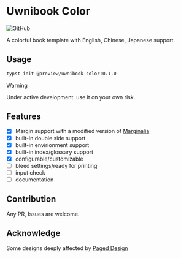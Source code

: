 # Uwnibook Color
![GitHub](https://img.shields.io/badge/github-%23121011.svg?style=for-the-badge&logo=github&logoColor=white)

A colorful book template with English, Chinese, Japanese support.

## Usage
```sh
typst init @preview/uwnibook-color:0.1.0
```
> [!WARNING]
> Under active development. use it on your own risk.

## Features
- [x] Margin support with a modified version of [Marginalia](https://github.com/nleanba/typst-marginalia)
- [x] built-in double side support
- [x] built-in envirionment support
- [x] built-in index/glossary support
- [x] configurable/customizable
- [ ] bleed settings/ready for printing
- [ ] input check
- [ ] documentation

## Contribution
Any PR, Issues are welcome.

## Acknowledge
Some designs deeply affected by [Paged Design](https://github.com/electricbookworks/paged-design#readme)
